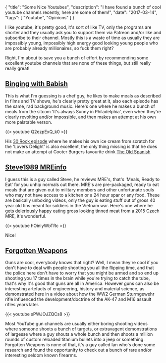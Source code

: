 {
    "title": "Some Nice Youtubes",
    "description": "I have found a bunch of cool youtube channels recently, here are some of them!",
    "date": "2017-03-14",
    "tags": [
        "Youtube", "Opinions"
    ]
}

I like youtube, it's pretty good, it's sort of like TV, only the programs are shorter and they usually ask you to support them via Patreon and/or like and subscribe to their channel. Mostly this is a waste of time as usually they are impossibly young, impossibly high energy good looking young people who are probably already millionaires, so fuck them right? 

Right, I'm about to save you a bunch of effort by recommending some excellent youtube channels that are none of these things, but still really really great!

## [Binging with Babish](https://www.youtube.com/user/bgfilms/videos)

This is what I'm guessing is a chef guy, he likes to make meals as described in films and TV shows, he's clearly pretty great at it, also each episode has the same, rad background music. Here's one where he makes a bunch of meals from the sitcom 'It's always Sunny in Philadelphia', even when they're clearly revolting and/or impossible, and then makes an attempt at his own more palatable verson.

{{< youtube Q2ezpExQ_k0 >}}

His [30 Rock episode](https://www.youtube.com/watch?v=iX7Dzr2whWQ) where he makes his own ice cream from scratch for the 'Lovers Delight' is also excellent, the only thing missing is that he does not make an attempt at Cooter Burgers favourite drink [The Old Spanish](https://www.youtube.com/watch?v=nNgUazP4ejQ)

## [Steve1989 MREinfo](https://www.youtube.com/channel/UC2I6Et1JkidnnbWgJFiMeHA/videos)

I guess this is a guy called Steve, he reviews MRE's, that's 'Meals, Ready to Eat' for you unhip normals out there. MRE's are pre-packaged, ready to eat meals that are given out to military members and other unfortunate souls who may not have access to a kitchen or a 24 hour spar or any food. These are basically unboxing videos, only the guy is eating stuff out of gross 40 year old tins meant for soldiers in the Vietnam war. Here's one where he gets deleriously happy eating gross looking tinned meat from a 2015 Czech MRE, it's wonderful.

{{< youtube hOiniyWbTRc >}}

Nice!

## [Forgotten Weapons](https://www.youtube.com/user/ForgottenWeapons/videos)

Guns are cool, everybody knows that right? Well, I mean they're cool if you don't have to deal with people shooting you all the flipping time, and that the police here don't have to worry that you might be armed and so end up shooting you 17 times in the brain while you're trying to catch the tube, that's why it's good that guns are all in America. However guns can also be interesting artefacts of engineering, history and material science, as demonstrated here in a video about how the WW2 German Sturmgewehr rifle influenced the development/doctrine of the AK-47 and M16 assault rifles years later.

{{< youtube sPWJOJZQCs8 >}}

Most YouTube gun channels are usually either boring shooting videos where someone shoots a bunch of targets, or extravagent demonstrations of largesse where a guy shouts a whole bunch and then shoots a million rounds of custom reloaded titanium bullets into a jeep or something. Forgotten Weapons is none of that, it's a guy called Ian who's done some research and found the opportunity to check out a bunch of rare and/or interesting seldom known firearms. 